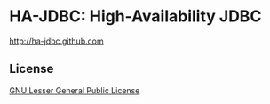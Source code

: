 # HA-JDBC: High-Availability JDBC

<http://ha-jdbc.github.com>

## License

[GNU Lesser General Public License](https://www.gnu.org/licenses/lgpl.html)